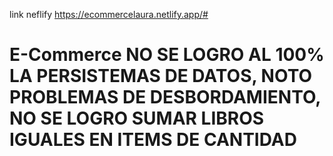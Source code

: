 link neflify  https://ecommercelaura.netlify.app/#

# E-Commerce NO SE LOGRO AL 100% LA PERSISTEMAS DE DATOS, NOTO PROBLEMAS DE DESBORDAMIENTO, NO SE LOGRO SUMAR LIBROS IGUALES EN ITEMS DE CANTIDAD
